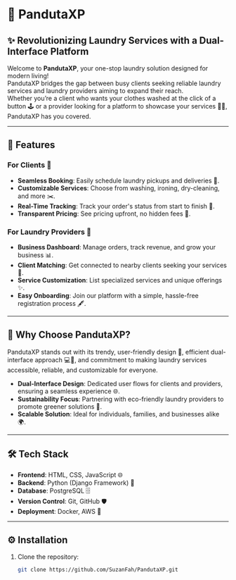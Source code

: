 # 🧺 PandutaXP  

## ✨ Revolutionizing Laundry Services with a Dual-Interface Platform  

Welcome to **PandutaXP**, your one-stop laundry solution designed for modern living!  
PandutaXP bridges the gap between busy clients seeking reliable laundry services and laundry providers aiming to expand their reach.  
Whether you’re a client who wants your clothes washed at the click of a button 🕹️ or a provider looking for a platform to showcase your services 🧑‍💼, PandutaXP has you covered.  

---

## 🌟 Features  

### For Clients 👔  
- **Seamless Booking**: Easily schedule laundry pickups and deliveries 🚚.  
- **Customizable Services**: Choose from washing, ironing, dry-cleaning, and more ✂️.  
- **Real-Time Tracking**: Track your order's status from start to finish 📍.  
- **Transparent Pricing**: See pricing upfront, no hidden fees 💸.  

### For Laundry Providers 🧼  
- **Business Dashboard**: Manage orders, track revenue, and grow your business 📊.  
- **Client Matching**: Get connected to nearby clients seeking your services 🤝.  
- **Service Customization**: List specialized services and unique offerings ✨.  
- **Easy Onboarding**: Join our platform with a simple, hassle-free registration process 🖋️.  

---

## 🤔 Why Choose PandutaXP?  

PandutaXP stands out with its trendy, user-friendly design 🎨, efficient dual-interface approach 💻📱, and commitment to making laundry services accessible, reliable, and customizable for everyone.  

- **Dual-Interface Design**: Dedicated user flows for clients and providers, ensuring a seamless experience 🌐.  
- **Sustainability Focus**: Partnering with eco-friendly laundry providers to promote greener solutions 🌱.  
- **Scalable Solution**: Ideal for individuals, families, and businesses alike 🌍.  

---

## 🛠️ Tech Stack  

- **Frontend**: HTML, CSS, JavaScript 🌐  
- **Backend**: Python (Django Framework) 🐍  
- **Database**: PostgreSQL 🗄️  
- **Version Control**: Git, GitHub 🛡️  
- **Deployment**: Docker, AWS 🚀  

---

## ⚙️ Installation  

1. Clone the repository:  
   ```bash
   git clone https://github.com/SuzanFah/PandutaXP.git

